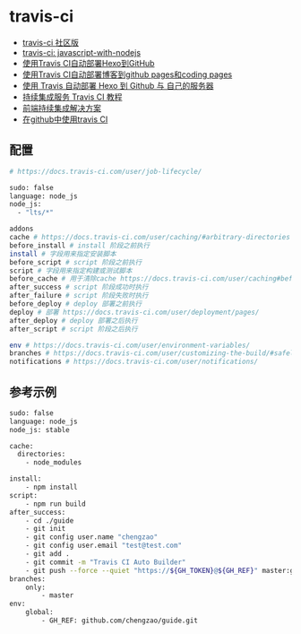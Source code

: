 # travis-ci

- [travis-ci 社区版](https://travis-ci.org/)
- [travis-ci: javascript-with-nodejs](https://docs.travis-ci.com/user/languages/javascript-with-nodejs/)
- [使用Travis CI自动部署Hexo到GitHub](https://www.cnblogs.com/dmego/p/7664877.html)
- [使用Travis CI自动部署博客到github pages和coding pages](http://hacktech.cn/2018/09/07/use-travis-ci-update-hexo-to-github-and-coding.html)
- [使用 Travis 自动部署 Hexo 到 Github 与 自己的服务器](https://segmentfault.com/a/1190000009054888)
- [持续集成服务 Travis CI 教程](http://www.ruanyifeng.com/blog/2017/12/travis_ci_tutorial.html)
- [前端持续集成解决方案](https://www.jianshu.com/p/f9aa74d3066d)
- [在github中使用travis CI](http://onetracy.com/2017/01/01/travis/)

## 配置

```bash
# https://docs.travis-ci.com/user/job-lifecycle/

sudo: false
language: node_js
node_js:
  - "lts/*"

addons
cache # https://docs.travis-ci.com/user/caching/#arbitrary-directories
before_install # install 阶段之前执行
install # 字段用来指定安装脚本
before_script # script 阶段之前执行
script # 字段用来指定构建或测试脚本
before_cache # 用于清除cache https://docs.travis-ci.com/user/caching#before_cache-phase
after_success # script 阶段成功时执行
after_failure # script 阶段失败时执行
before_deploy # deploy 部署之前执行
deploy # 部署 https://docs.travis-ci.com/user/deployment/pages/
after_deploy # deploy 部署之后执行
after_script # script 阶段之后执行

env # https://docs.travis-ci.com/user/environment-variables/
branches # https://docs.travis-ci.com/user/customizing-the-build/#safelisting-or-blocklisting-branches
notifications # https://docs.travis-ci.com/user/notifications/
```

## 参考示例

```bash
sudo: false
language: node_js
node_js: stable

cache:
  directories:
    - node_modules

install:
    - npm install
script:
    - npm run build
after_success:
    - cd ./guide
    - git init
    - git config user.name "chengzao"
    - git config user.email "test@test.com"
    - git add .
    - git commit -m "Travis CI Auto Builder"
    - git push --force --quiet "https://${GH_TOKEN}@${GH_REF}" master:gh-pages
branches:
    only:
        - master
env:
    global:
        - GH_REF: github.com/chengzao/guide.git
```
